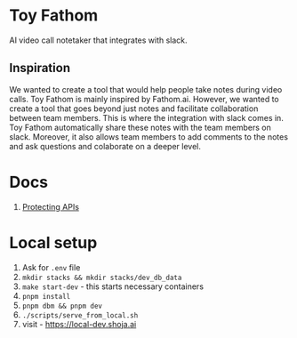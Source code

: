 # Toy Fathom

AI video call notetaker that integrates with slack.

## Inspiration
We wanted to create a tool that would help people take notes during video calls. Toy Fathom is mainly inspired by Fathom.ai. However, we wanted to create a tool that goes beyond just notes and facilitate collaboration between team members.
This is where the integration with slack comes in. Toy Fathom automatically share these notes with the team members on slack. Moreover, it also allows team members to add comments to the notes and ask questions and colaborate on a deeper level.

# Docs
1. [Protecting APIs](https://supertokens.com/docs/thirdpartyemailpassword/nextjs/app-directory/session-verification-middleware)

# Local setup
1. Ask for `.env` file
2. `mkdir stacks && mkdir stacks/dev_db_data`
3. `make start-dev` - this starts necessary containers
4. `pnpm install`
5. `pnpm dbm && pnpm dev`
6. `./scripts/serve_from_local.sh`
7. visit - https://local-dev.shoja.ai
